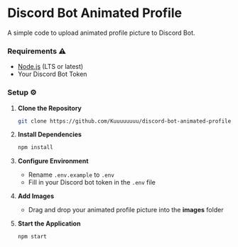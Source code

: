 # Discord Bot Animated Profile

A simple code to upload animated profile picture to Discord Bot.

### Requirements :warning:
- [Node.js](https://nodejs.org/) (LTS or latest)
- Your Discord Bot Token

### Setup :gear:
1. **Clone the Repository**
    ```bash
    git clone https://github.com/Kuuuuuuuu/discord-bot-animated-profile.git
    ```

2. **Install Dependencies**
    ```bash
    npm install
    ```

3. **Configure Environment**
   - Rename `.env.example` to `.env`
   - Fill in your Discord bot token in the `.env` file
  
4. **Add Images**
   - Drag and drop your animated profile picture into the **images** folder

5. **Start the Application**
    ```bash
    npm start
    ```
